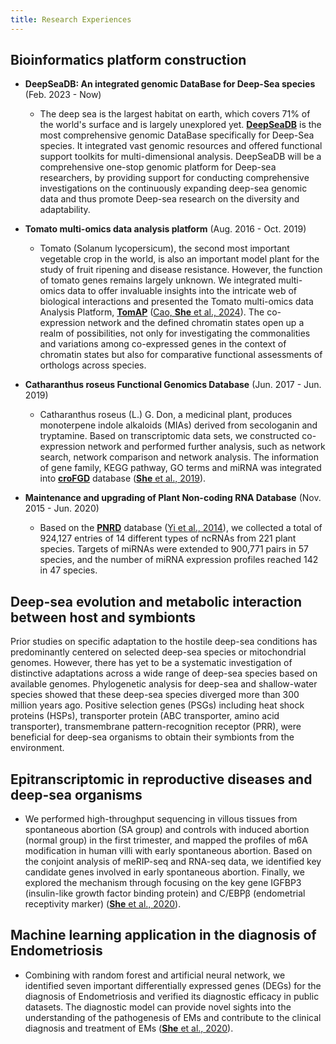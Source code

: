```yaml
---
title: Research Experiences
---
```


## Bioinformatics platform construction

- **DeepSeaDB: An integrated genomic DataBase for Deep-Sea species** (Feb. 2023 - Now)

   - The deep sea is the largest habitat on earth, which covers 71% of the world's surface and is largely unexplored yet. [**DeepSeaDB**](http://143.89.25.9/DeepSeaDB/) is the most comprehensive genomic DataBase specifically for Deep-Sea species. It integrated vast genomic resources and offered functional support toolkits for multi-dimensional analysis. DeepSeaDB will be a comprehensive one-stop genomic platform for Deep-sea researchers, by providing support for conducting comprehensive investigations on the continuously expanding deep-sea genomic data and thus promote Deep-sea research on the diversity and adaptability.

- **Tomato multi-omics data analysis platform** (Aug. 2016 - Oct. 2019)
   - Tomato (Solanum lycopersicum), the second most important vegetable crop in the world, is also an important model plant for the study of fruit ripening and disease resistance. However, the function of tomato genes remains largely unknown. We integrated multi-omics data to offer invaluable insights into the intricate web of biological interactions and presented the Tomato multi-omics data Analysis Platform, [**TomAP**](http://bioinformatics.cau.edu.cn/TomAP/) ([Cao, **She** et al., 2024](https://doi.org/10.1016/j.ncrops.2023.10.001)). The co-expression network and the defined chromatin states open up a realm of possibilities, not only for investigating the commonalities and variations among co-expressed genes in the context of chromatin states but also for comparative functional assessments of orthologs across species. 

-  **Catharanthus roseus Functional Genomics Database** (Jun. 2017 - Jun. 2019)
   - Catharanthus roseus (L.) G. Don, a medicinal plant, produces monoterpene indole alkaloids (MIAs) derived from secologanin and tryptamine. Based on transcriptomic data sets, we constructed co-expression network and performed further analysis, such as network search, network comparison and network analysis. The information of gene family, KEGG pathway, GO terms and miRNA was integrated into [**croFGD**](http://bioinformatics.cau.edu.cn/croFGD/) database ([**She** et al., 2019](https://doi.org/10.3389/fgene.2019.00238)).

-  **Maintenance and upgrading of Plant Non-coding RNA Database** (Nov. 2015 - Jun. 2020)
   - Based on the [**PNRD**](http://structuralbiology.cau.edu.cn/PNRD/) database ([Yi et al., 2014](https://doi.org/10.1093/nar/gku1162)), we collected a total of 924,127 entries of 14 different types of ncRNAs from 221 plant species. Targets of miRNAs were extended to 900,771 pairs in 57 species, and the number of miRNA expression profiles reached 142 in 47 species.
 
## Deep-sea evolution and metabolic interaction between host and symbionts 
Prior studies on specific adaptation to the hostile deep-sea conditions has predominantly centered on selected deep-sea species or mitochondrial genomes. However, there has yet to be a systematic investigation of distinctive adaptations across a wide range of deep-sea species based on available genomes. Phylogenetic analysis for deep-sea and shallow-water species showed that these deep-sea species diverged more than 300 million years ago. Positive selection genes (PSGs) including heat shock proteins (HSPs), transporter protein (ABC transporter, amino acid transporter), transmembrane pattern-recognition receptor (PRR), were beneficial for deep-sea organisms to obtain their symbionts from the environment.

## Epitranscriptomic in reproductive diseases and deep-sea organisms
-  We performed high-throughput sequencing in villous tissues from spontaneous abortion (SA group) and controls with induced abortion (normal group) in the first trimester, and mapped the profiles of m6A modification in human villi with early spontaneous abortion. Based on the conjoint analysis of meRIP-seq and RNA-seq data, we identified key candidate genes involved in early spontaneous abortion. Finally, we explored the mechanism through focusing on the key gene IGFBP3 (insulin-like growth factor binding protein) and C/EBPβ (endometrial receptivity marker) ([**She** et al., 2020](https://doi.org/10.3389/fgene.2022.861853)). 

## Machine learning application in the diagnosis of Endometriosis
- Combining with random forest and artificial neural network, we identified seven important differentially expressed genes (DEGs) for the diagnosis of Endometriosis and verified its diagnostic efficacy in public datasets. The diagnostic model can provide novel sights into the understanding of the pathogenesis of EMs and contribute to the clinical diagnosis and treatment of EMs ([**She** et al., 2020](https://doi.org/10.3389/fgene.2022.848116)).

